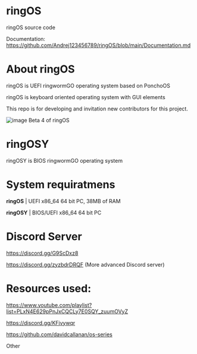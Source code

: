 # ringOS
ringOS source code

Documentation: https://github.com/Andrej123456789/ringOS/blob/main/Documentation.md

# About ringOS
ringOS is UEFI ringwormGO operating system based on PonchoOS

ringOS is keyboard oriented operating system with GUI elements

This repo is for developing and invitation new contributors for this project.

![image](https://user-images.githubusercontent.com/83548580/133824416-455bc2d8-3364-4ffd-abd6-24bff779af32.png)
Beta 4 of ringOS

# ringOSY
ringOSY is BIOS ringwormGO operating system

# System requiratmens
**ringOS** | UEFI x86_64 64 bit PC, 38MB of RAM

**ringOSY** | BIOS/UEFI x86_64 64 bit PC

# Discord Server
https://discord.gg/G9ScDxz8

https://discord.gg/zyzbdrDRQF (More advanced Discord server)

# Resources used:
https://www.youtube.com/playlist?list=PLxN4E629pPnJxCQCLy7E0SQY_zuumOVyZ

https://discord.gg/KFjvywqr

https://github.com/davidcallanan/os-series

Other
